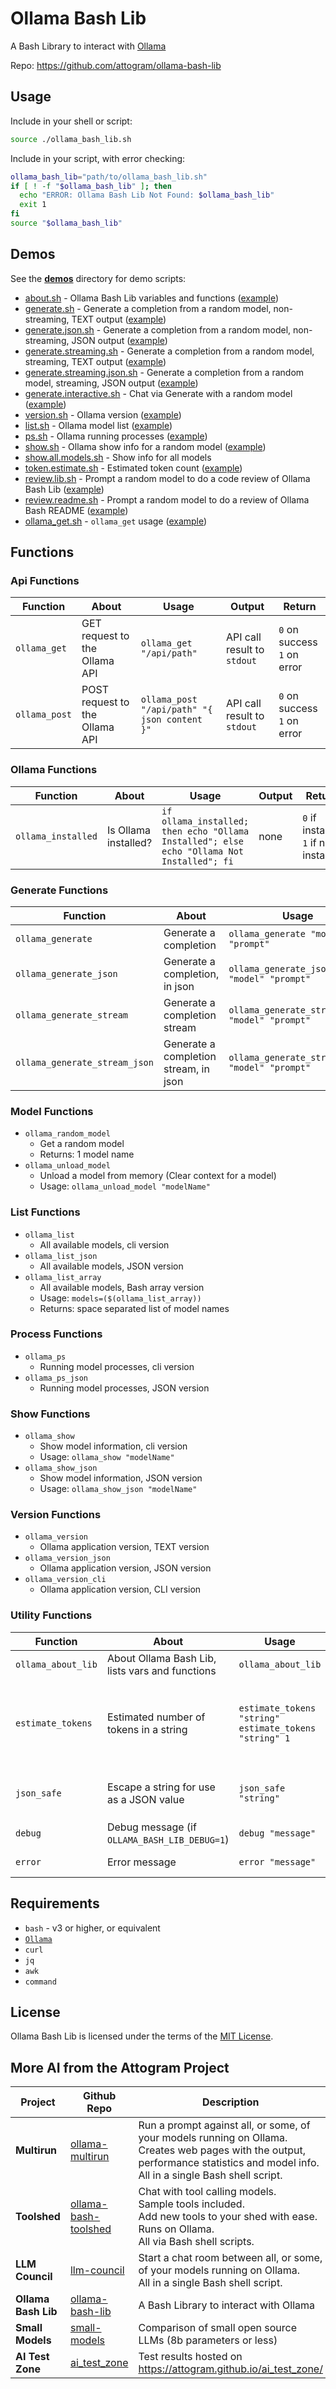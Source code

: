 # Ollama Bash Lib

A Bash Library to interact with [Ollama](https://github.com/ollama/ollama)

Repo: https://github.com/attogram/ollama-bash-lib

## Usage

Include in your shell or script:
```bash
source ./ollama_bash_lib.sh
```

Include in your script, with error checking:
```bash
ollama_bash_lib="path/to/ollama_bash_lib.sh"
if [ ! -f "$ollama_bash_lib" ]; then
  echo "ERROR: Ollama Bash Lib Not Found: $ollama_bash_lib"
  exit 1
fi
source "$ollama_bash_lib"
```

## Demos

See the **[demos](demos)** directory for demo scripts:

* [about.sh](demos/about.sh) - Ollama Bash Lib variables and functions ([example](demos/about.txt))
* [generate.sh](demos/generate.sh) - Generate a completion from a random model, non-streaming, TEXT output ([example](demos/generate.txt))
* [generate.json.sh](demos/generate.json.sh) - Generate a completion from a random model, non-streaming, JSON output ([example](demos/generate.json.txt))
* [generate.streaming.sh](demos/generate.streaming.sh) - Generate a completion from a random model, streaming, TEXT output ([example](demos/generate.streaming.txt))
* [generate.streaming.json.sh](demos/generate.streaming.json.sh) - Generate a completion from a random model, streaming, JSON output ([example](demos/generate.streaming.json.txt))
* [generate.interactive.sh](demos/generate.interactive.sh) - Chat via Generate with a random model ([example](demos/generate.interactive.txt))
* [version.sh](demos/version.sh) - Ollama version ([example](demos/version.txt))
* [list.sh](demos/list.sh) - Ollama model list ([example](demos/list.txt))
* [ps.sh](demos/ps.sh) - Ollama running processes ([example](demos/ps.txt))
* [show.sh](demos/show.sh) - Ollama show info for a random model ([example](demos/show.txt))
* [show.all.models.sh](demos/show.all.models.sh) - Show info for all models
* [token.estimate.sh](demos/token.estimate.sh) - Estimated token count ([example](demos/token.estimate.txt))
* [review.lib.sh](demos/review.lib.sh) - Prompt a random model to do a code review of Ollama Bash Lib ([example](demos/review.lib.txt))
* [review.readme.sh](demos/review.readme.sh) - Prompt a random model to do a review of Ollama Bash README ([example](demos/review.readme.txt))
* [ollama_get.sh](demos/ollama_get.sh) - `ollama_get` usage ([example](demos/ollama_get.txt))

## Functions

### Api Functions

| Function      | About                          | Usage                                        | Output                      | Return                           |
|---------------|--------------------------------|----------------------------------------------|-----------------------------|----------------------------------|
| `ollama_get`  | GET request to the Ollama API  | `ollama_get "/api/path"`                     | API call result to `stdout` | `0` on success<br />`1` on error |
| `ollama_post` | POST request to the Ollama API | `ollama_post "/api/path" "{ json content }"` | API call result to `stdout` | `0` on success<br />`1` on error | 

### Ollama Functions

| Function           | About                | Usage                                                                                     | Output | Return                                 |
|--------------------|----------------------|-------------------------------------------------------------------------------------------|--------|----------------------------------------|
| `ollama_installed` | Is Ollama installed? | `if ollama_installed; then echo "Ollama Installed"; else echo "Ollama Not Installed"; fi` | none   | `0` if installed<br />`1` if not installed |

### Generate Functions

| Function                      | About                                 | Usage                                          | Output                     | Return  |
|-------------------------------|---------------------------------------|------------------------------------------------|----------------------------|---------|
| `ollama_generate`             | Generate a completion                 | `ollama_generate "model" "prompt"`             | text to `stdout`           | `0`/`1` | 
| `ollama_generate_json`        | Generate a completion, in json        | `ollama_generate_json "model" "prompt"`        | json to `stdout`           | `0`/`1` | 
| `ollama_generate_stream`      | Generate a completion stream          | `ollama_generate_stream "model" "prompt"`      | streaming text to `stdout` | `0`/`1` | 
| `ollama_generate_stream_json` | Generate a completion stream, in json | `ollama_generate_stream_json "model" "prompt"` | streaming json to `stdout` | `0`/`1` | 


### Model Functions
* ```ollama_random_model```
  * Get a random model
  * Returns: 1 model name
* ```ollama_unload_model```
  * Unload a model from memory (Clear context for a model)
  * Usage: ```ollama_unload_model "modelName"```

### List Functions
* ```ollama_list```
  * All available models, cli version
* ```ollama_list_json```
  * All available models, JSON version
* ```ollama_list_array```
  * All available models, Bash array version
  * Usage: ```models=($(ollama_list_array))```
  * Returns: space separated list of model names

### Process Functions
* ```ollama_ps```
  * Running model processes, cli version
* ```ollama_ps_json```
  * Running model processes, JSON version

### Show Functions
* ```ollama_show```
  * Show model information, cli version
  * Usage: ```ollama_show "modelName"```
* ```ollama_show_json```
  * Show model information, JSON version
  * Usage: ```ollama_show_json "modelName"```

### Version Functions
* ```ollama_version```
  * Ollama application version, TEXT version
* ```ollama_version_json```
  * Ollama application version, JSON version
* ```ollama_version_cli```
  * Ollama application version, CLI version

### Utility Functions


| Function           | About                                           | Usage                                                        | Output                                                          | Return  |
|--------------------|-------------------------------------------------|--------------------------------------------------------------|-----------------------------------------------------------------|---------|
| `ollama_about_lib` | About Ollama Bash Lib, lists vars and functions | `ollama_about_lib`                                           | text to `stdout`                                                | `0`/`1` |
| `estimate_tokens`  | Estimated number of tokens in a string          | `estimate_tokens "string"`<br />`estimate_tokens "string" 1` | estimate to `stdout`<br />estimate with error range to `stdout` | `0`/`1` |
| `json_safe`        | Escape a string for use as a JSON value         | `json_safe "string"`                                         | _"quoted json value"_ to `stdout`                               | `0`/`1` |
| `debug`            | Debug message (if `OLLAMA_BASH_LIB_DEBUG=1`)    | `debug "message"`                                            | message to `stderr`                                             | `0`/`1` |
| `error`            | Error message                                   | `error "message"`                                            | message to `stderr`                                             | `0`/`1` |

## Requirements

* ```bash``` - v3 or higher, or equivalent
* [```Ollama```](https://github.com/ollama/ollama)
* ```curl```
* ```jq```
* ```awk```
* ```command```

## License

Ollama Bash Lib is licensed under the terms of the [MIT License](LICENSE).

## More AI from the Attogram Project

| Project             | Github Repo                                  | Description                                                                                                                                                                                 |
|---------------------|----------------------------------------------|---------------------------------------------------------------------------------------------------------------------------------------------------------------------------------------------|
| **Multirun**        | [ollama-multirun][ollama-multirun]           | Run a prompt against all, or some, of your models running on Ollama.<br />Creates web pages with the output, performance statistics and model info.<br />All in a single Bash shell script. |
| **Toolshed**        | [ollama-bash-toolshed][ollama-bash-toolshed] | Chat with tool calling models.<br />Sample tools included.<br />Add new tools to your shed with ease.<br />Runs on Ollama.<br />All via Bash shell scripts.                                 |
| **LLM Council**     | [llm-council][llm-council]                   | Start a chat room between all, or some, of your models running on Ollama.<br />All in a single Bash shell script.                                                                           |
| **Ollama Bash Lib** | [ollama-bash-lib][ollama-bash-lib]           | A Bash Library to interact with Ollama                                                                                                                                                      | 
| **Small Models**    | [small-models][small-models]                 | Comparison of small open source LLMs (8b parameters or less)                                                                                                                                |
| **AI Test Zone**    | [ai_test_zone][ai_test_zone]                 | Test results hosted on https://attogram.github.io/ai_test_zone/                                                                                                                             |

[ollama-multirun]: <https://github.com/attogram/ollama-multirun> "Ollama Multirun"
[ollama-bash-toolshed]: <https://github.com/attogram/ollama-bash-toolshed> "Ollama Bash Toolshed"
[llm-council]: <https://github.com/attogram/llm-council> "LLM Council"
[ollama-bash-lib]: <https://github.com/attogram/ollama-bash-lib> "Ollama Bash Lib"
[small-models]: <https://github.com/attogram/small-models> "Small Models"
[ai_test_zone]: <https://github.com/attogram/ai_test_zone> "AI Test Zone"
